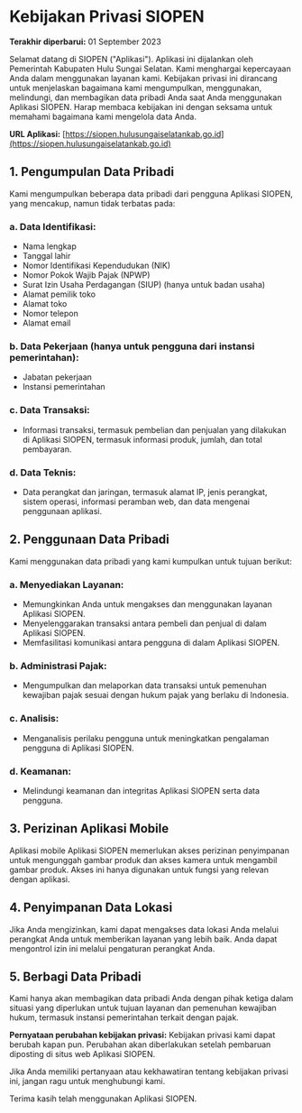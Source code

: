 # Kebijakan Privasi SIOPEN

**Terakhir diperbarui:** 01 September 2023

Selamat datang di SIOPEN ("Aplikasi"). Aplikasi ini dijalankan oleh Pemerintah Kabupaten Hulu Sungai Selatan. Kami menghargai kepercayaan Anda dalam menggunakan layanan kami. Kebijakan privasi ini dirancang untuk menjelaskan bagaimana kami mengumpulkan, menggunakan, melindungi, dan membagikan data pribadi Anda saat Anda menggunakan Aplikasi SIOPEN. Harap membaca kebijakan ini dengan seksama untuk memahami bagaimana kami mengelola data Anda.

**URL Aplikasi:** [https://siopen.hulusungaiselatankab.go.id](https://siopen.hulusungaiselatankab.go.id)

## 1. Pengumpulan Data Pribadi

Kami mengumpulkan beberapa data pribadi dari pengguna Aplikasi SIOPEN, yang mencakup, namun tidak terbatas pada:

### a. Data Identifikasi:
   - Nama lengkap
   - Tanggal lahir
   - Nomor Identifikasi Kependudukan (NIK)
   - Nomor Pokok Wajib Pajak (NPWP)
   - Surat Izin Usaha Perdagangan (SIUP) (hanya untuk badan usaha)
   - Alamat pemilik toko
   - Alamat toko
   - Nomor telepon
   - Alamat email

### b. Data Pekerjaan (hanya untuk pengguna dari instansi pemerintahan):
   - Jabatan pekerjaan
   - Instansi pemerintahan

### c. Data Transaksi:
   - Informasi transaksi, termasuk pembelian dan penjualan yang dilakukan di Aplikasi SIOPEN, termasuk informasi produk, jumlah, dan total pembayaran.

### d. Data Teknis:
   - Data perangkat dan jaringan, termasuk alamat IP, jenis perangkat, sistem operasi, informasi peramban web, dan data mengenai penggunaan aplikasi.

## 2. Penggunaan Data Pribadi

Kami menggunakan data pribadi yang kami kumpulkan untuk tujuan berikut:

### a. Menyediakan Layanan:
   - Memungkinkan Anda untuk mengakses dan menggunakan layanan Aplikasi SIOPEN.
   - Menyelenggarakan transaksi antara pembeli dan penjual di dalam Aplikasi SIOPEN.
   - Memfasilitasi komunikasi antara pengguna di dalam Aplikasi SIOPEN.

### b. Administrasi Pajak:
   - Mengumpulkan dan melaporkan data transaksi untuk pemenuhan kewajiban pajak sesuai dengan hukum pajak yang berlaku di Indonesia.

### c. Analisis:
   - Menganalisis perilaku pengguna untuk meningkatkan pengalaman pengguna di Aplikasi SIOPEN.

### d. Keamanan:
   - Melindungi keamanan dan integritas Aplikasi SIOPEN serta data pengguna.

## 3. Perizinan Aplikasi Mobile

Aplikasi mobile Aplikasi SIOPEN memerlukan akses perizinan penyimpanan untuk mengunggah gambar produk dan akses kamera untuk mengambil gambar produk. Akses ini hanya digunakan untuk fungsi yang relevan dengan aplikasi.

## 4. Penyimpanan Data Lokasi

Jika Anda mengizinkan, kami dapat mengakses data lokasi Anda melalui perangkat Anda untuk memberikan layanan yang lebih baik. Anda dapat mengontrol izin ini melalui pengaturan perangkat Anda.

## 5. Berbagi Data Pribadi

Kami hanya akan membagikan data pribadi Anda dengan pihak ketiga dalam situasi yang diperlukan untuk tujuan layanan dan pemenuhan kewajiban hukum, termasuk instansi pemerintahan terkait dengan pajak.

**Pernyataan perubahan kebijakan privasi:** Kebijakan privasi kami dapat berubah kapan pun. Perubahan akan diberlakukan setelah pembaruan diposting di situs web Aplikasi SIOPEN.

Jika Anda memiliki pertanyaan atau kekhawatiran tentang kebijakan privasi ini, jangan ragu untuk menghubungi kami.

Terima kasih telah menggunakan Aplikasi SIOPEN.
